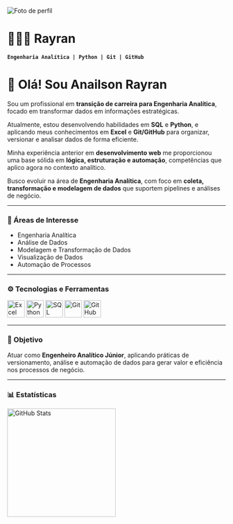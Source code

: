 ![Foto de perfil](https://github.com/user-attachments/assets/d1229a1f-585a-4f09-9d15-7a9c08907c65)

# 👩🏻‍💻 Rayran

**`Engenharia Analítica | Python | Git | GitHub`**

# 👋 Olá! Sou Anailson Rayran

Sou um profissional em **transição de carreira para Engenharia Analítica**, focado em transformar dados em informações estratégicas.

Atualmente, estou desenvolvendo habilidades em **SQL** e **Python**, e aplicando meus conhecimentos em **Excel** e **Git/GitHub** para organizar, versionar e analisar dados de forma eficiente.

Minha experiência anterior em **desenvolvimento web** me proporcionou uma base sólida em **lógica, estruturação e automação**, competências que aplico agora no contexto analítico.

Busco evoluir na área de **Engenharia Analítica**, com foco em **coleta, transformação e modelagem de dados** que suportem pipelines e análises de negócio.

---

### 🧠 Áreas de Interesse
- Engenharia Analítica  
- Análise de Dados  
- Modelagem e Transformação de Dados  
- Visualização de Dados  
- Automação de Processos  

---

### ⚙️ Tecnologias e Ferramentas

<p align="left">
  <img alt="Excel" title="Excel" width="40px" src="https://cdn.jsdelivr.net/gh/devicons/devicon/icons/file-excel/file-excel-plain.svg" />
  <img alt="Python" title="Python" width="40px" src="https://cdn.jsdelivr.net/gh/devicons/devicon/icons/python/python-original.svg" />
  <img alt="SQL" title="SQL" width="40px" src="https://cdn.jsdelivr.net/gh/devicons/devicon/icons/mysql/mysql-original.svg" />
  <img alt="Git" title="Git" width="40px" src="https://cdn.jsdelivr.net/gh/devicons/devicon/icons/git/git-original.svg" />
  <img alt="GitHub" title="GitHub" width="40px" src="https://cdn.jsdelivr.net/gh/devicons/devicon/icons/github/github-original.svg" />
</p>

---

### 🎯 Objetivo
Atuar como **Engenheiro Analítico Júnior**, aplicando práticas de versionamento, análise e automação de dados para gerar valor e eficiência nos processos de negócio.


---

### 📊 Estatísticas

<p>
  <img align="left" alt="GitHub Stats" height="250" src="https://github-readme-stats.vercel.app/api/top-langs/?username=RayranTech&theme=tokyonight&layout=compact&custom_title=Tecnologias&langs_count=9" />
</p>
